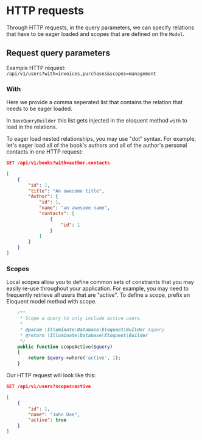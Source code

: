 # HTTP requests
Through HTTP requests, in the query parameters, we can specify relations that have to be eager loaded and scopes that are defined on the `Model`.

## Request query parameters
Example HTTP request:  
`/api/v1/users?with=invoices,purchases&scopes=management`

### With
Here we provide a comma seperated list that contains the relation that needs to be eager loaded.

In `BaseQueryBuilder` this list gets injected in the eloquent method `with` to load in the relations.

To eager load nested relationships, you may use "dot" syntax. For example, let's eager load all of the book's authors and all of the author's personal contacts in one HTTP request:

```json
GET /api/v1/books?with=author.contacts

[
    {
        "id": 1,
        "title": "An awesome title",
        "Author": {
            "id": 1,
            "name": "an awesome name",
            "contacts": [
                {
                    "id": 1
                }
            ]
        }
    }
]
```

### Scopes
Local scopes allow you to define common sets of constraints that you may easily re-use throughout your application. For example, you may need to frequently retrieve all users that are "active". To define a scope, prefix an Eloquent model method with scope.

```php
    /**
     * Scope a query to only include active users.
     *
     * @param \Illuminate\Database\Eloquent\Builder $query
     * @return \Illuminate\Database\Eloquent\Builder
     */
    public function scopeActive($query)
    {
        return $query->where('active', 1);
    }
```
Our HTTP request will look like this:
```json
GET /api/v1/users?scopes=active

[
    {
        "id": 1,
        "name": "John Doe",
        "active": true
    }
]
```